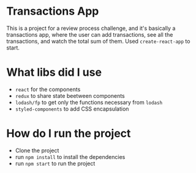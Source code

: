 # Transactions App

This is a project for a review process challenge, and it's basically a transactions app, where the user can add transactions, see all the transactions, and watch the total sum of them. Used `create-react-app` to start.

# What libs did I use
- `react` for the components
- `redux` to share state beetween components
- `lodash/fp` to get only the functions necessary from `lodash`
- `styled-components` to add CSS encapsulation

# How do I run the project
- Clone the project
- run `npm install` to install the dependencies
- run `npm start` to run the project